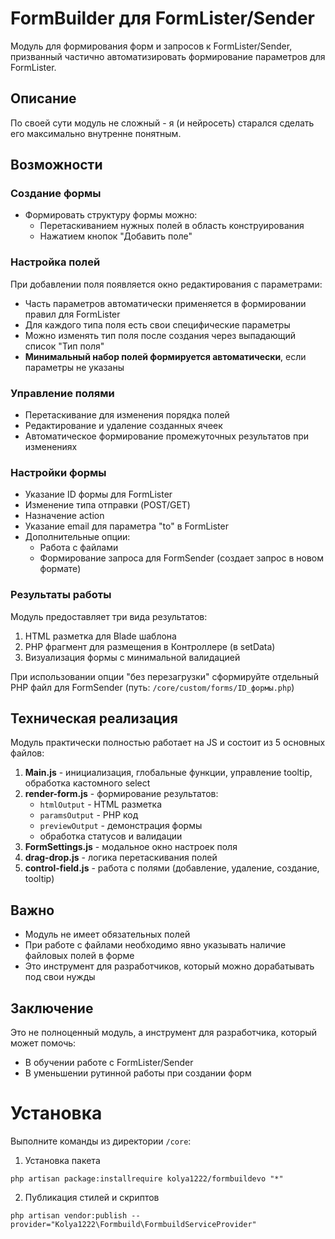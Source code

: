 # FormBuilder для FormLister/Sender

Модуль для формирования форм и запросов к FormLister/Sender, призванный частично автоматизировать формирование параметров для FormLister.

## Описание

По своей сути модуль не сложный - я (и нейросеть) старался сделать его максимально внутренне понятным.

## Возможности

### Создание формы
- Формировать структуру формы можно:
  - Перетаскиванием нужных полей в область конструирования
  - Нажатием кнопок "Добавить поле"

### Настройка полей
При добавлении поля появляется окно редактирования с параметрами:
- Часть параметров автоматически применяется в формировании правил для FormLister
- Для каждого типа поля есть свои специфические параметры
- Можно изменять тип поля после создания через выпадающий список "Тип поля"
- **Минимальный набор полей формируется автоматически**, если параметры не указаны

### Управление полями
- Перетаскивание для изменения порядка полей
- Редактирование и удаление созданных ячеек
- Автоматическое формирование промежуточных результатов при изменениях

### Настройки формы
- Указание ID формы для FormLister
- Изменение типа отправки (POST/GET)
- Назначение action
- Указание email для параметра "to" в FormLister
- Дополнительные опции:
  - Работа с файлами
  - Формирование запроса для FormSender (создает запрос в новом формате)

### Результаты работы
Модуль предоставляет три вида результатов:
1. HTML разметка для Blade шаблона
2. PHP фрагмент для размещения в Контроллере (в setData)
3. Визуализация формы с минимальной валидацией

При использовании опции "без перезагрузки" cформируйте отдельный PHP файл для FormSender (путь: `/core/custom/forms/ID_формы.php`)

## Техническая реализация

Модуль практически полностью работает на JS и состоит из 5 основных файлов:

1. **Main.js** - инициализация, глобальные функции, управление tooltip, обработка кастомного select
2. **render-form.js** - формирование результатов:
   - `htmlOutput` - HTML разметка
   - `paramsOutput` - PHP код
   - `previewOutput` - демонстрация формы
   - обработка статусов и валидации
3. **FormSettings.js** - модальное окно настроек поля
4. **drag-drop.js** - логика перетаскивания полей
5. **control-field.js** - работа с полями (добавление, удаление, создание, tooltip)

## Важно

- Модуль не имеет обязательных полей
- При работе с файлами необходимо явно указывать наличие файловых полей в форме
- Это инструмент для разработчиков, который можно дорабатывать под свои нужды

## Заключение

Это не полноценный модуль, а инструмент для разработчика, который может помочь:
- В обучении работе с FormLister/Sender
- В уменьшении рутинной работы при создании форм

# Установка
Выполните команды из директории `/core`:
1. Установка пакета
```
php artisan package:installrequire kolya1222/formbuildevo "*"
```
2. Публикация стилей и скриптов
```
php artisan vendor:publish --provider="Kolya1222\Formbuild\FormbuildServiceProvider"
```

